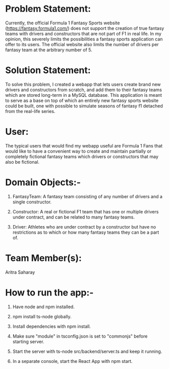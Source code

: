 # Problem Statement:

Currently, the official Formula 1 Fantasy Sports website (https://fantasy.formula1.com/) does not support the creation of 
true fantasy teams with drivers and constructors that are not part of F1 in real life. In my 
opinion, this severely limits the possibilities a fantasy sports application can offer to its 
users. The official website also limits the number of drivers per fantasy team at the arbitrary 
number of 5.

# Solution Statement:

To solve this problem, I created a webapp that lets users create brand new drivers and 
constructors from scratch, and add them to their fantasy teams which are stored long-term in a 
MySQL database. This application is meant to serve as a base on top of which an entirely new 
fantasy sports website could be built, one with possible to simulate seasons of fantasy f1 
detached from the real-life series. 

# User:

The typical users that would find my webapp useful are Formula 1 Fans that would like to have a 
convenient way to create and maintain partially or completely fictional fantasy teams which 
drivers or constructors that may also be fictional. 

# Domain Objects:-

1. FantasyTeam: A fantasy team consisting of any number of drivers and a single constructor. 

2. Constructor: A real or fictional F1 team that has one or multiple drivers under contract, 
   and can be related to many fantasy teams.

3. Driver: Athletes who are under contract by a constructor but have no restrictions as to which 
or how many fantasy teams they can be a part of.

# Team Member(s):

Aritra Saharay

# How to run the app:-

1. Have node and npm installed.

2. npm install ts-node globally.

3. Install dependencies with npm install.

4. Make sure "module" in tsconfig.json is set to "commonjs" before starting server.

5. Start the server with ts-node src/backend/server.ts and keep it running.

6. In a separate console, start the React App with npm start.


